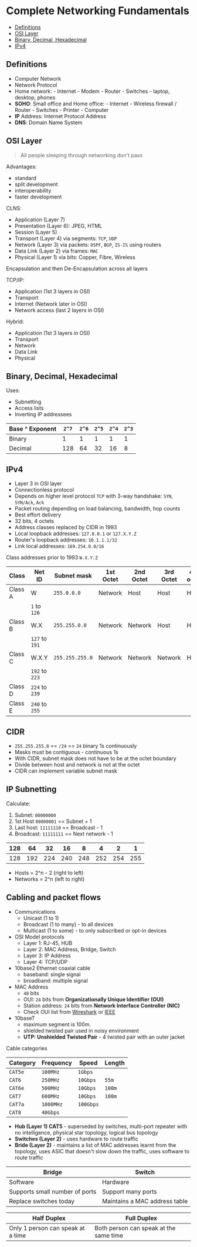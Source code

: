 # Complete Networking Fundamentals

<!-- START doctoc generated TOC please keep comment here to allow auto update -->
<!-- DON'T EDIT THIS SECTION, INSTEAD RE-RUN doctoc TO UPDATE -->

- [Definitions](#definitions)
- [OSI Layer](#osi-layer)
- [Binary, Decimal, Hexadecimal](#binary-decimal-hexadecimal)
- [IPv4](#ipv4)

<!-- END doctoc generated TOC please keep comment here to allow auto update -->

## Definitions

- Computer Network
- Network Protocol
- Home network: - Internet - Modem - Router - Switches - laptop, desktop, phones
- **SOHO**: Small office and Home office: - Internet - Wireless firewall / Router - Switches - Printer - Computer
- **IP** Address: Internet Protocol Address
- **DNS**: Domain Name System

## OSI Layer

> All people sleeping through networking don't pass

Advantages:

- standard
- split development
- interoperability
- faster development

CLNS:

- Application (Layer 7)
- Presentation (Layer 6): JPEG, HTML
- Session (Layer 5)
- Transport (Layer 4) via segments: `TCP`, `UDP`
- Network (Layer 3) via packets: `OSPF`, `BGP`, `IS-IS` using routers
- Data Link (Layer 2) via frames: `MAC`
- Physical (Layer 1) via bits: Copper, Fibre, Wireless

Encapsulation and then De-Encapsulation across all layers

TCP/IP:

- Application (1st 3 layers in OSI)
- Transport
- Internet (Network later in OSI)
- Network access (last 2 layers in OSI)

Hybrid:

- Application (1st 3 layers in OSI)
- Transport
- Network
- Data Link
- Physical

## Binary, Decimal, Hexadecimal

Uses:

- Subnetting
- Access lists
- Inverting IP addressees

| Base ^ Exponent | `2^7` | `2^6` | `2^5` | `2^4` | `2^3` |
| ------ | ------ | ------ | :----- | ------ | ------ |
| Binary | 1 | 1 | 1 | 1 | 1 |
| Decimal | 128 | 64 | 32 | 16 | 8 |

## IPv4

- Layer 3 in OSI layer
- Connectionless protocol
- Depends on higher level protocol `TCP` with 3-way handshake: `SYN`, `SYN/Ack`, `Ack`
- Packet routing depending on load balancing, bandwidth, hop counts
- Best effort delivery
- 32 bits, 4 octets
- Address classes replaced by CIDR in 1993
- Local loopback addresses: `127.0.0.1` or `127.X.Y.Z`
- Router's loopback addresses: `10.1.1.1/32`
- Link local addresses: `169.254.0.0/16`

Class addresses prior to 1993 `W.X.Y.Z`

| Class | Net ID | Subnet mask | 1st Octet | 2nd Octet | 3rd Octet | 4th octet | Host addresses
| ------ | ------ | ------ | ------ | ------ | ------ | ------ | ------ |
| Class A | W | `255.0.0.0` | Network | Host | Host | Host | 16.7 million
| | `1` to `126` |
| Class B | W.X | `255.255.0.0`  | Network | Network | Host | Host | 65.5 thousand
| | `127` to `191`
| Class C | W.X.Y | `255.255.255.0` | Network | Network | Network | Host | 254
| | `192` to `223`
| Class D | `224` to `239` |
| Class E | `240` to `255`

## CIDR

- `255.255.255.0` == `/24` == `24` binary 1s continuously
- Masks must be contiguous - continuous 1s
- With CIDR, subnet mask does not have to be at the octet boundary
- Divide between host and network is not at the octet
- CIDR can implement variable subnet mask

## IP Subnetting

Calculate:

1. Subnet: `00000000`
1. 1st Host `00000001` == Subnet + 1
1. Last host: `11111110` == Broadcast - 1
1. Broadcast: `11111111` == Next network - 1

| 128 | 64 | 32 | 16 | 8 | 4 | 2 | 1 |
| ------ | ------ | ------| ------ | ------ | ------ | ------ | ------ |
| 128 | 192 | 224 | 240 | 248 | 252 | 254 | 255 |

- Hosts = 2^n - 2 (right to left)
- Networks = 2^n (left to right)

## Cabling and packet flows

- Communications
    - Unicast (1 to 1)
    - Broadcast (1 to many) - to all devices
    - Multicast (1 to some) - to only subscribed or opt-in devices
- OSI Model protocols
    - Layer 1: RJ-45, HUB
    - Layer 2: MAC Address, Bridge, Switch
    - Layer 3: IP Address
    - Layer 4: TCP/UDP
- 10base2 Ethernet coaxial cable
    - baseband: single signal
    - broadband: multiple signal
- MAC Address
    - `48` bits
    - OUI: `24` bits from **Organizationally Unique Identifier (OUI)**
    - Station address: `24` bits from **Network Interface Controller (NIC)**
    - Check OUI list from [Wireshark](https://www.wireshark.org/tools/oui-lookup.html) or [IEEE](http://standards-oui.ieee.org/oui.txt)
- 10baseT
    - maximum segment is 100m.
    - shielded twisted pair used in noisy environment
    - **UTP: Unshielded Twisted Pair** - 4 twisted pair with an outer jacket

Cable categories

| Category | Frequency | Speed | Length
| ------ | ------ | ------ | ------ |
| `CAT5e` | `100MHz` | `1Gbps`
| `CAT6` | `250MHz` | `10Gbps` | `55m`
| `CAT6e` | `500MHz` | `10Gbps`| `100m`
| `CAT7` | `600MHz` | `10Gbps` | `100m`
| `CAT7a` | `1000MHz` | `100Gbps`
| `CAT8` | `40Gbps`

- **Hub (Layer 1) CAT5** - superseded by switches, multi-port repeater with no intelligence, physical star topology, logical bus topology
- **Switches (Layer 2)** - uses hardware to route traffic
- **Bride (Layer 2)** - maintains a list of MAC addresses learnt from the topology, uses ASIC that doesn't slow down the traffic, uses software to route traffic

| Bridge | Switch |
| ------ | ------ |
| Software | Hardware |
| Supports small number of ports | Support many ports |
| Replace switches today | Maintains a MAC address table

| Half Duplex | Full Duplex |
| ------- | ------ |
| Only 1 person can speak at a time | Both person can speak at the same time |
